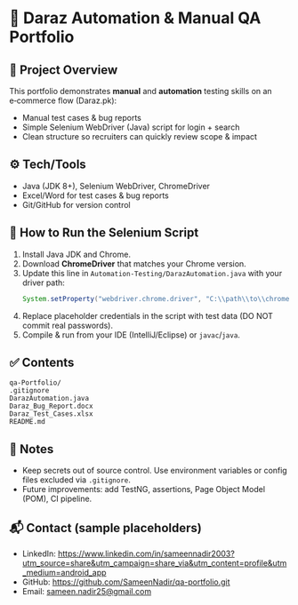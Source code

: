 # 🛒 Daraz Automation & Manual QA Portfolio

## 📌 Project Overview
This portfolio demonstrates **manual** and **automation** testing skills on an e‑commerce flow (Daraz.pk):
- Manual test cases & bug reports
- Simple Selenium WebDriver (Java) script for login + search
- Clean structure so recruiters can quickly review scope & impact

## ⚙️ Tech/Tools
- Java (JDK 8+), Selenium WebDriver, ChromeDriver
- Excel/Word for test cases & bug reports
- Git/GitHub for version control

## 🚀 How to Run the Selenium Script
1. Install Java JDK and Chrome.
2. Download **ChromeDriver** that matches your Chrome version.
3. Update this line in `Automation-Testing/DarazAutomation.java` with your driver path:
   ```java
   System.setProperty("webdriver.chrome.driver", "C:\\path\\to\\chromedriver.exe");
   ```
4. Replace placeholder credentials in the script with test data (DO NOT commit real passwords).
5. Compile & run from your IDE (IntelliJ/Eclipse) or `javac`/`java`.

## ✅ Contents
```
qa-Portfolio/
.gitignore
DarazAutomation.java
Daraz_Bug_Report.docx
Daraz_Test_Cases.xlsx
README.md
```

## 🌟 Notes
- Keep secrets out of source control. Use environment variables or config files excluded via `.gitignore`.
- Future improvements: add TestNG, assertions, Page Object Model (POM), CI pipeline.

## 📬 Contact (sample placeholders)
- LinkedIn: https://www.linkedin.com/in/sameennadir2003?utm_source=share&utm_campaign=share_via&utm_content=profile&utm_medium=android_app
- GitHub: https://github.com/SameenNadir/qa-portfolio.git
- Email: sameen.nadir25@gmail.com
